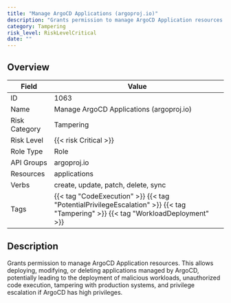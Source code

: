 ```yaml
---
title: "Manage ArgoCD Applications (argoproj.io)"
description: "Grants permission to manage ArgoCD Application resources. This allows deploying, modifying, or deleting applications managed by ArgoCD, potentially leading to the deployment of malicious workloads, unauthorized code execution, tampering with production systems, and privilege escalation if ArgoCD has high privileges."
category: Tampering
risk_level: RiskLevelCritical
date: ""
---
```


## Overview

| Field         | Value                                                                                                                           |
| ------------- | ------------------------------------------------------------------------------------------------------------------------------- |
| ID            | 1063                                                                                                                            |
| Name          | Manage ArgoCD Applications (argoproj.io)                                                                                        |
| Risk Category | Tampering                                                                                                                       |
| Risk Level    | {{< risk Critical >}}                                                                                                           |
| Role Type     | Role                                                                                                                            |
| API Groups    | argoproj.io                                                                                                                     |
| Resources     | applications                                                                                                                    |
| Verbs         | create, update, patch, delete, sync                                                                                             |
| Tags          | {{< tag "CodeExecution" >}} {{< tag "PotentialPrivilegeEscalation" >}} {{< tag "Tampering" >}} {{< tag "WorkloadDeployment" >}} |

## Description

Grants permission to manage ArgoCD Application resources. This allows deploying, modifying, or deleting applications managed by ArgoCD, potentially leading to the deployment of malicious workloads, unauthorized code execution, tampering with production systems, and privilege escalation if ArgoCD has high privileges.
